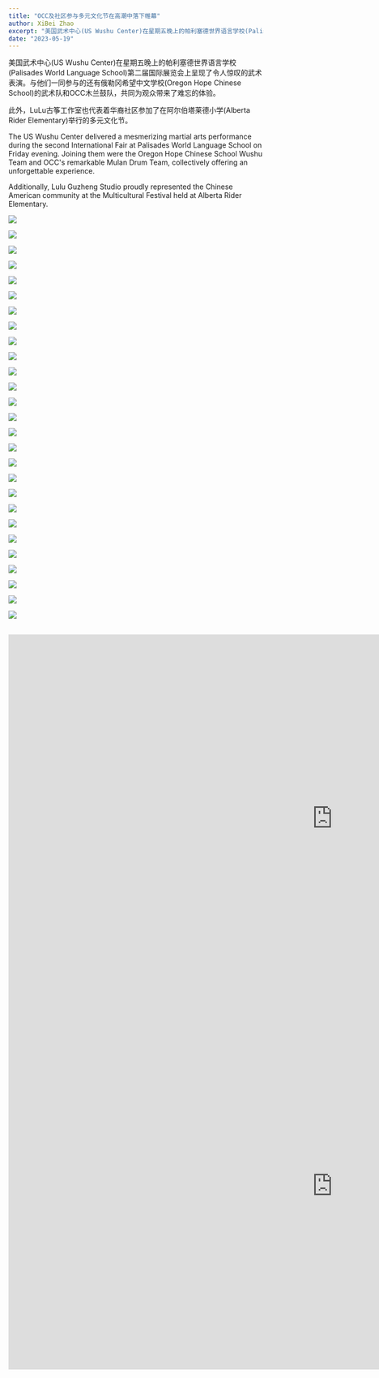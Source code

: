 ```yaml
---
title: "OCC及社区参与多元文化节在高潮中落下帷幕"
author: XiBei Zhao
excerpt: "美国武术中心(US Wushu Center)在星期五晚上的帕利塞德世界语言学校(Palisades World Language School)第二届国际展览会上呈现了令人惊叹的武术表演。与他们一同参与的还有俄勒冈希望中文学校(Oregon Hope Chinese School)的武术队和OCC木兰鼓队，共同为观众带来了难忘的体验。此外，LuLu古筝工作室也代表着华裔社区参加了在阿尔伯塔莱德小学(Alberta Rider Elementary)举行的多元文化节。"
date: "2023-05-19"
---
```


美国武术中心(US Wushu Center)在星期五晚上的帕利塞德世界语言学校(Palisades World Language School)第二届国际展览会上呈现了令人惊叹的武术表演。与他们一同参与的还有俄勒冈希望中文学校(Oregon Hope Chinese School)的武术队和OCC木兰鼓队，共同为观众带来了难忘的体验。

此外，LuLu古筝工作室也代表着华裔社区参加了在阿尔伯塔莱德小学(Alberta Rider Elementary)举行的多元文化节。

The US Wushu Center delivered a mesmerizing martial arts performance during the second International Fair at Palisades World Language School on Friday evening. Joining them were the Oregon Hope Chinese School Wushu Team and OCC's remarkable Mulan Drum Team, collectively offering an unforgettable experience.

Additionally, Lulu Guzheng Studio proudly represented the Chinese American community at the Multicultural Festival held at Alberta Rider Elementary.

![](https://res.cloudinary.com/dhngj18do/image/upload/f_auto,q_auto/v1/images/348261717_265540132519904_4267815779151929117_n)

![](https://res.cloudinary.com/dhngj18do/image/upload/f_auto,q_auto/v1/images/348444734_536913521989085_6709746448142465655_n)

![](https://res.cloudinary.com/dhngj18do/image/upload/f_auto,q_auto/v1/images/348446387_787982516065222_8538515547363542760_n)

![](https://res.cloudinary.com/dhngj18do/image/upload/f_auto,q_auto/v1/images/347796081_207714625407199_4993458809444950749_n)

![](https://res.cloudinary.com/dhngj18do/image/upload/f_auto,q_auto/v1/images/348445583_564726782400025_3222985991677987023_n)

![](https://res.cloudinary.com/dhngj18do/image/upload/f_auto,q_auto/v1/images/348434171_200471289471338_2543228503262512815_n)

![](https://res.cloudinary.com/dhngj18do/image/upload/f_auto,q_auto/v1/images/348586274_617142370101489_511364800187023840_n)

![](https://res.cloudinary.com/dhngj18do/image/upload/f_auto,q_auto/v1/images/348451020_618045636915063_3641583058159003136_n)

![](https://res.cloudinary.com/dhngj18do/image/upload/f_auto,q_auto/v1/images/348453690_980449962976762_6829523539984692213_n)

![](https://res.cloudinary.com/dhngj18do/image/upload/f_auto,q_auto/v1/images/348423777_153713984201067_4313940060660580754_n)

![](https://res.cloudinary.com/dhngj18do/image/upload/f_auto,q_auto/v1/images/348571950_280897417696229_6549369124036555927_n)

![](https://res.cloudinary.com/dhngj18do/image/upload/f_auto,q_auto/v1/images/348432987_982164229451914_3940999895195877799_n)

![](https://res.cloudinary.com/dhngj18do/image/upload/f_auto,q_auto/v1/images/348441170_1327169908217154_1314978684475878448_n)

![](https://res.cloudinary.com/dhngj18do/image/upload/f_auto,q_auto/v1/images/348427443_614338637408055_262149339711441609_n)

![](https://res.cloudinary.com/dhngj18do/image/upload/f_auto,q_auto/v1/images/348582180_771527937939189_1015772483914301653_n)

![](https://res.cloudinary.com/dhngj18do/image/upload/f_auto,q_auto/v1/images/347882015_1743137089465035_6798006870765307163_n)

![](https://res.cloudinary.com/dhngj18do/image/upload/f_auto,q_auto/v1/images/348440158_922374292212169_6509061756923046864_n)

![](https://res.cloudinary.com/dhngj18do/image/upload/f_auto,q_auto/v1/images/347834062_972768637249409_2977938586695753748_n)

![](https://res.cloudinary.com/dhngj18do/image/upload/f_auto,q_auto/v1/images/348452319_199476873029591_4474857857418385286_n)

![](https://res.cloudinary.com/dhngj18do/image/upload/f_auto,q_auto/v1/images/348562896_547835367497035_8889615878636307458_n)

![](https://res.cloudinary.com/dhngj18do/image/upload/f_auto,q_auto/v1/images/348557164_162366553251837_7955174670977663129_n)

![](https://res.cloudinary.com/dhngj18do/image/upload/f_auto,q_auto/v1/images/348431800_201005845678279_3556886201580723846_n)

![](https://res.cloudinary.com/dhngj18do/image/upload/f_auto,q_auto/v1/images/348431368_624463109595240_1444399457192817647_n)

![](https://res.cloudinary.com/dhngj18do/image/upload/f_auto,q_auto/v1/images/347820994_2082354061969430_619918588082688802_n)

![](https://res.cloudinary.com/dhngj18do/image/upload/f_auto,q_auto/v1/images/348449421_114562028303709_6771081798398263823_n)

![](https://res.cloudinary.com/dhngj18do/image/upload/f_auto,q_auto/v1/images/348434026_1162708584425763_104253902543842780_n)

![](https://res.cloudinary.com/dhngj18do/image/upload/f_auto,q_auto/v1/images/348605464_135776692831575_6325164512283197561_n)

<br>

<iframe width="1280" height="725" src="https://www.youtube.com/embed/D_3EP-nl9L8" title="Two Drums Performance" frameborder="0" allow="accelerometer; autoplay; clipboard-write; encrypted-media; gyroscope; picture-in-picture; web-share" allowfullscreen></iframe>

<br>

<iframe width="1280" height="725" src="https://www.youtube.com/embed/JMzn7vRfvpw" title="Performance from US Wushu Center and Oregon Hope Chinese School" frameborder="0" allow="accelerometer; autoplay; clipboard-write; encrypted-media; gyroscope; picture-in-picture; web-share" allowfullscreen></iframe>
